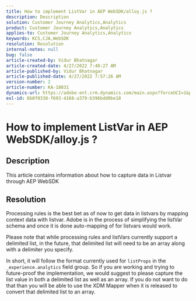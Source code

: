 ```yaml
---
title: How to implement ListVar in AEP WebSDK/alloy.js ?
description: Description
solution: Customer Journey Analytics,Analytics
product: Customer Journey Analytics,Analytics
applies-to: Customer Journey Analytics,Analytics
keywords: KCS,CJA,WebSDK
resolution: Resolution
internal-notes: null
bug: false
article-created-by: Vidur Bhatnagar
article-created-date: 4/27/2022 7:48:27 AM
article-published-by: Vidur Bhatnagar
article-published-date: 4/27/2022 7:57:26 AM
version-number: 2
article-number: KA-18031
dynamics-url: https://adobe-ent.crm.dynamics.com/main.aspx?forceUCI=1&pagetype=entityrecord&etn=knowledgearticle&id=5b1fd76a-fec5-ec11-a7b6-0022480a10ee
exl-id: 6b0f0338-f693-4168-a379-b396bdd0be18
---
```

# How to implement ListVar in AEP WebSDK/alloy.js ?

## Description


This article contains information about how to capture data in Listvar through AEP WebSDK


## Resolution


Processing rules is the best bet as of now to get data in listvars by mapping context data with listvar. Adobe is in the process of simplifying the listVar schema and once it is done auto-mapping of for listvars would work.

Please note that while processing rules and listVars currently support a delimited list, in the future, that delimited list will need to be an array along with a delimiter you specify.

In short, it will follow the format currently used for `listProps` in the `_experience.analytics` field group. So if you are working and trying to future-proof the implementation, we would suggest to please capture the list value in both a delimited list as well as an array. If you do not want to do that than you will be able to use the XDM Mapper when it is released to convert that delimited list to an array.
